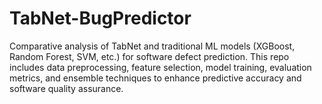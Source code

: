# TabNet-BugPredictor
Comparative analysis of TabNet and traditional ML models (XGBoost, Random Forest, SVM, etc.) for software defect prediction. This repo includes data preprocessing, feature selection, model training, evaluation metrics, and ensemble techniques to enhance predictive accuracy and software quality assurance.
